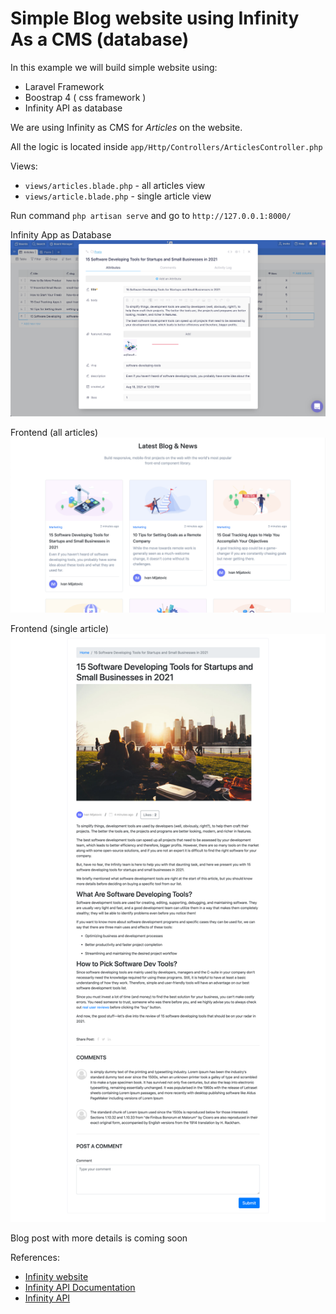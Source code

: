 # Simple Blog website using Infinity As a CMS (database)

In this example we will build simple website using:
- Laravel Framework
- Boostrap 4 ( css framework )
- Infinity API as database

We are using Infinity as CMS for *Articles* on the website.

All the logic is located inside `app/Http/Controllers/ArticlesController.php`

Views:
- `views/articles.blade.php` - all articles view
- `views/article.blade.php`  - single article view

Run command `php artisan serve` and go to `http://127.0.0.1:8000/`

Infinity App as Database
![Board Structure](/imgs/single-article.png)

Frontend (all articles)
![Board Structure](/imgs/articles-frontend.png)

Frontend (single article)
![Board Structure](/imgs/article-frontend.png)

Blog post with more details is coming soon

References:
- [Infinity website](https://startinfinity.com)
- [Infinity API Documentation](https://devdocs.startinfinity.com/)
- [Infinity API](https://startinfinity.com/api)
